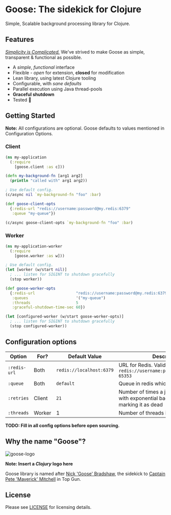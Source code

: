 Goose: The sidekick for Clojure
=========

Simple, Scalable background processing library for Clojure.

Features
---------

*[Simplicity is Complicated.](https://youtu.be/rFejpH_tAHM)* We've strived to make Goose as simple, transparent & functional as possible.

- A *simple*, *functional* interface
- Flexible - *open* for extension, **closed** for modification
- Lean library, using latest Clojure tooling
- Configurable, with *sane defaults*
- Parallel execution using Java thread-pools
- **Graceful shutdown**
- Tested 🙂

Getting Started
---------

**Note:** All configurations are optional. Goose defaults to values mentioned in Configuration Options.

### Client

```clojure
(ns my-application
  (:require
    [goose.client :as c]))

(defn my-background-fn [arg1 arg2]
  (println "called with" arg1 arg2))

; Use default config.
(c/async nil `my-background-fn "foo" :bar)

(def goose-client-opts
  {:redis-url "redis://username:password@my.redis:6379"
   :queue "my-queue"})

(c/async goose-client-opts `my-background-fn "foo" :bar)

```

### Worker

```clojure
(ns my-application-worker
  (:require
    [goose.worker :as w]))

; Use default config.
(let [worker (w/start nil)]
  ; ... listen for SIGINT to shutdown gracefully
  (stop worker))

(def goose-worker-opts
  {:redis-url                  "redis://username:password@my.redis:6379"
   :queues                     '("my-queue")
   :threads                    5
   :graceful-shutdown-time-sec 60})

(let [configured-worker (w/start goose-worker-opts)]
  ; ... listen for SIGINT to shutdown gracefully
  (stop configured-worker))
```

Configuration options
---------

| Option | For? | Default Value | Description |
| --- | --- | --- | --- |
| `:redis-url` | Both | `redis://localhost:6379` | URL for Redis. Valid URL is: `redis://username:password@hostname:0-65353` |
| `:queue` | Both | `default` | Queue in redis which will be enqueued |
| `:retries` | Client | `21` | Number of times a job should be retried with exponential backoff, before marking it as dead |
| `:threads` | Worker | 1 | Number of threads in the threadpool |

**TODO: Fill in all config options before open sourcing.**

Why the name "Goose"?
---------

![goose-logo](link-to-goose-logo)

**Note: Insert a *Clojury* logo here**

Goose library is named after [Nick 'Goose' Bradshaw](https://historica.fandom.com/wiki/Nick_Bradshaw), the sidekick
to [Captain Pete 'Maverick' Mitchell](https://topgun.fandom.com/wiki/Pete_Mitchell) in Top Gun.

License
---------

Please see [LICENSE](https://github.com/nilenso/goose/blob/main/LICENSE) for licensing details.

